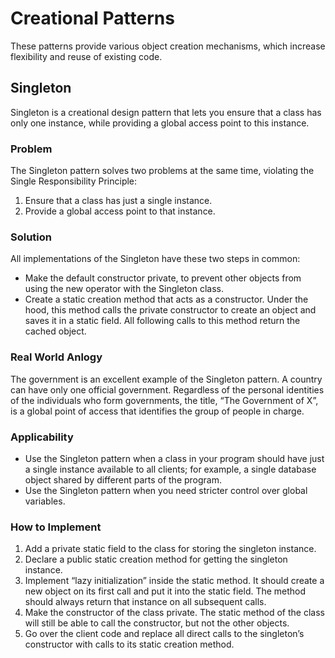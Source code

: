 # Creational Patterns
These patterns provide various object creation mechanisms, which increase flexibility and reuse of existing code.

## Singleton

Singleton is a creational design pattern that lets you ensure that a class has only one instance, while providing a global access point to this instance.

### Problem
The Singleton pattern solves two problems at the same time, violating the Single Responsibility Principle:

1. Ensure that a class has just a single instance.
1. Provide a global access point to that instance.

### Solution
All implementations of the Singleton have these two steps in common:

- Make the default constructor private, to prevent other objects from using the new operator with the Singleton class.
- Create a static creation method that acts as a constructor. Under the hood, this method calls the private constructor to create an object and saves it in a static field. All following calls to this method return the cached object.

### Real World Anlogy
The government is an excellent example of the Singleton pattern. A country can have only one official government. Regardless of the personal identities of the individuals who form governments, the title, “The Government of X”, is a global point of access that identifies the group of people in charge.

### Applicability
- Use the Singleton pattern when a class in your program should have just a single instance available to all clients; for example, a single database object shared by different parts of the program.
-  Use the Singleton pattern when you need stricter control over global variables.

### How to Implement
1. Add a private static field to the class for storing the singleton instance.
1. Declare a public static creation method for getting the singleton instance.
1. Implement “lazy initialization” inside the static method. It should create a new object on its first call and put it into the static field. The method should always return that instance on all subsequent calls.
1. Make the constructor of the class private. The static method of the class will still be able to call the constructor, but not the other objects.
1. Go over the client code and replace all direct calls to the singleton’s constructor with calls to its static creation method.
